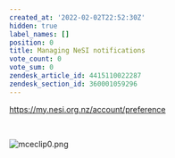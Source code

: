 ```yaml
---
created_at: '2022-02-02T22:52:30Z'
hidden: true
label_names: []
position: 0
title: Managing NeSI notifications
vote_count: 0
vote_sum: 0
zendesk_article_id: 4415110022287
zendesk_section_id: 360001059296
---
```


<https://my.nesi.org.nz/account/preference>

 

![mceclip0.png](../../includes/images/mceclip0_2.png)
